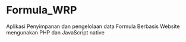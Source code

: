# Formula_WRP
Aplikasi Penyimpanan dan pengelolaan data Formula Berbasis Website mengunakan PHP dan JavaScript native
